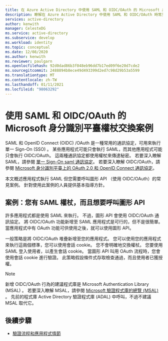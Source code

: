 ```yaml
---
title: 在 Azure Active Directory 中使用 SAML 和 OIDC/OAuth 的 Microsoft 身分識別平臺權杖交換案例
description: 瞭解在 Azure Active Directory 中使用 SAML 和 OIDC/OAuth 時常見的權杖交換案例。
services: active-directory
author: kenwith
manager: CelesteDG
ms.service: active-directory
ms.subservice: develop
ms.workload: identity
ms.topic: conceptual
ms.date: 12/08/2020
ms.author: kenwith
ms.reviewer: paulgarn
ms.openlocfilehash: 92d0dad86b3f048eb96dd7b17ed09f6e20d7cde2
ms.sourcegitcommit: 2488894b8ece49d493399d2ed7c98d29b53a5599
ms.translationtype: MT
ms.contentlocale: zh-TW
ms.lasthandoff: 01/11/2021
ms.locfileid: "98063292"
---
```

# <a name="microsoft-identity-platform-token-exchange-scenarios-with-saml-and-oidcoauth"></a>使用 SAML 和 OIDC/OAuth 的 Microsoft 身分識別平臺權杖交換案例

SAML 和 OpenID Connect (OIDC) /OAuth 是一種常用的通訊協定，可用來執行單一 Sign-On (SSO) 。 某些應用程式可能只會執行 SAML，而其他應用程式可能只會執行 OIDC/OAuth。 這兩種通訊協定都使用權杖來傳達秘密。 若要深入瞭解 SAML，請參閱 [單一 Sign-On saml 通訊協定](single-sign-on-saml-protocol.md)。 若要深入瞭解 OIDC/OAuth，請參閱 [Microsoft 身分識別平臺上的 OAuth 2.0 和 OpenID Connect 通訊協定](active-directory-v2-protocols.md)。

本文概述應用程式執行 SAML 但您需要呼叫圖形 API （使用 OIDC/OAuth）的常見案例。 針對使用此案例的人員提供基本指導方針。

## <a name="scenario-you-have-a-saml-token-and-want-to-call-the-graph-api"></a>案例：您有 SAML 權杖，而且想要呼叫圖形 API
許多應用程式都是使用 SAML 來執行。 不過，圖形 API 會使用 OIDC/OAuth 通訊協定。 將 OIDC/OAuth 功能新增至 SAML 應用程式是可行的，但不是很簡單。 當應用程式中有 OAuth 功能可供使用之後，就可以使用圖形 API。

一般策略是將 OIDC/OAuth 堆疊新增至您的應用程式。 您可以使用您的應用程式來執行這兩個標準，您可以使用會話 cookie。 您不會明確地交換權杖。 您要使用 SAML 登入使用者，以產生會話 cookie。 當圖形 API 叫用 OAuth 流程時，您會使用會話 cookie 進行驗證。 此策略假設條件式存取檢查通過，而且使用者已獲授權。

> [!NOTE]
> 新增 OIDC/OAuth 行為的建議程式庫是 Microsoft Authentication Library (MSAL) 。 若要深入瞭解 MSAL，請參閱 [Microsoft 驗證程式庫的總覽 (MSAL) ](msal-overview.md)。 先前的程式庫 Active Directory 驗證程式庫 (ADAL) 中呼叫，不過不建議 MSAL 取代它。

## <a name="next-steps"></a>後續步驟
- [驗證流程和應用程式情節](authentication-flows-app-scenarios.md)
